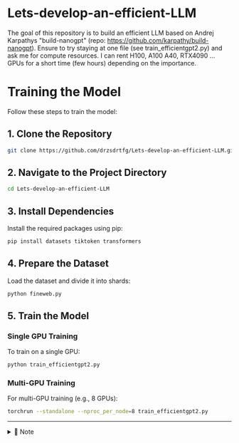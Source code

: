 # Lets-develop-an-efficient-LLM
The goal of this repository is to build an efficient LLM based on Andrej Karpathys "build-nanogpt" (repo: https://github.com/karpathy/build-nanogpt). Ensure to try staying at one file (see train_efficientgpt2.py) and ask me for compute resources. I can rent H100, A100 A40, RTX4090 ... GPUs for a short time (few hours) depending on the importance.  

# Training the Model

Follow these steps to train the model:

## 1. Clone the Repository

```bash
git clone https://github.com/drzsdrtfg/Lets-develop-an-efficient-LLM.git
```

## 2. Navigate to the Project Directory

```bash
cd Lets-develop-an-efficient-LLM
```

## 3. Install Dependencies

Install the required packages using pip:

```bash
pip install datasets tiktoken transformers
```

## 4. Prepare the Dataset

Load the dataset and divide it into shards:

```bash
python fineweb.py
```

## 5. Train the Model

### Single GPU Training

To train on a single GPU:

```bash
python train_efficientgpt2.py
```

### Multi-GPU Training

For multi-GPU training (e.g., 8 GPUs):

```bash
torchrun --standalone --nproc_per_node=8 train_efficientgpt2.py
```

---

<details>
<summary>📌 Note</summary>
Ensure you have the necessary hardware and CUDA setup for GPU training. Adjust the number of GPUs in the multi-GPU command as needed.
</details>
